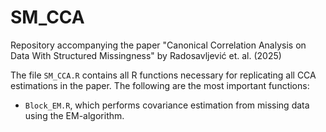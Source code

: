 # SM_CCA
Repository accompanying the paper "Canonical Correlation Analysis on Data With Structured Missingness" by Radosavljević et. al. (2025)

The file ```SM_CCA.R``` contains all R functions necessary for replicating all CCA estimations in the paper. The following are the most important functions:

* ```Block_EM.R```, which performs covariance estimation from missing data using the EM-algorithm.


